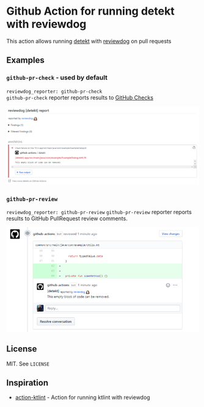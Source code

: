 # Github Action for running detekt with reviewdog

This action allows running [detekt](https://github.com/detekt/detekt) with [reviewdog](https://github.com/reviewdog/reviewdog) on pull requests

## Examples

### `github-pr-check` - used by default
`reviewdog_reporter: github-pr-check`  
`github-pr-check` reporter reports results to [GitHub Checks](https://github.com/reviewdog/reviewdog#reporter-github-checks--reportergithub-pr-check)

![Example comment made by the action with github-pr-check](./assets/screenshot_pr_check.png)

### `github-pr-review`
`reviewdog_reporter: github-pr-review`
`github-pr-review` reporter reports results to GitHub PullRequest review comments.

![Example comment made by the action with github-pr-review](./assets/screenshot_pr_review.png)

## License
MIT. See `LICENSE`

## Inspiration
* [action-ktlint](https://github.com/ScaCap/action-ktlint) - Action for running ktlint with reviewdog
